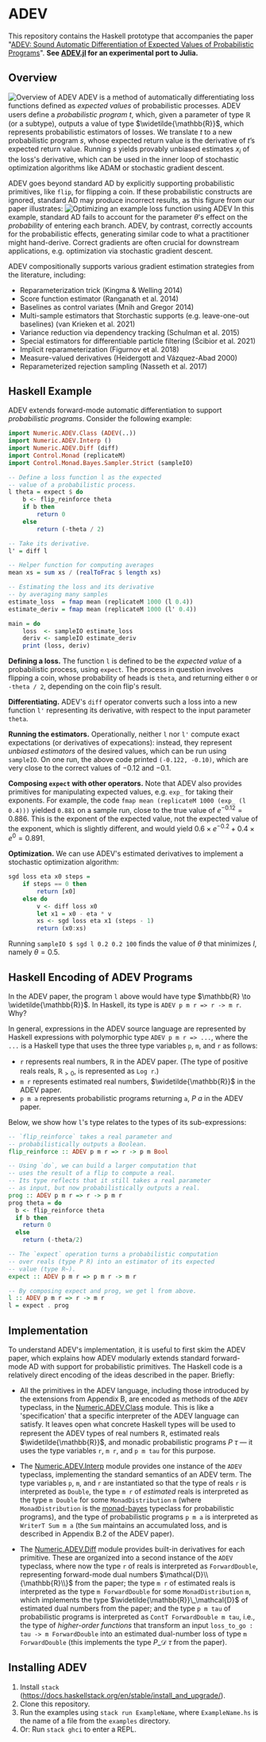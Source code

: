 # ADEV

This repository contains the Haskell prototype that accompanies the paper "[ADEV: Sound Automatic Differentiation of Expected Values of Probabilistic Programs](https://popl23.sigplan.org/details/POPL-2023-popl-research-papers/5/ADEV-Sound-Automatic-Differentiation-of-Expected-Values-of-Probabilistic-Programs)". **See [ADEV.jl](https://github.com/probcomp/ADEV.jl) for an experimental port to Julia.**

## Overview

![Overview of ADEV](./figures/adev-diagram.png)
ADEV is a method of automatically differentiating loss functions defined as *expected values* of probabilistic processes. ADEV users define a _probabilistic program_ $t$, which, given a parameter of type $\mathbb{R}$ (or a subtype), outputs a value of type $\widetilde{\mathbb{R}}$,
which represents probabilistic estimators of losses. We translate $t$ to a new probabilistic program $s$,
whose expected return value is the derivative of $t$’s expected return value. Running $s$ yields provably unbiased
estimates $x_i$ of the loss's derivative, which can be used in the inner loop of stochastic optimization algorithms like ADAM or stochastic gradient descent.

ADEV goes beyond standard AD by explicitly supporting probabilistic primitives, like `flip`, for flipping a coin. If these probabilistic constructs are ignored, standard AD may produce incorrect results, as this figure from our paper illustrates:
![Optimizing an example loss function using ADEV](./figures/example.png)
In this example, standard AD
fails to account for the parameter $\theta$'s effect on the *probability* of entering each branch. ADEV, by contrast, correctly accounts
for the probabilistic effects, generating similar code to what a practitioner might hand-derive. Correct
gradients are often crucial for downstream applications, e.g. optimization via stochastic gradient descent.

ADEV compositionally supports various gradient estimation strategies from the literature, including:
- Reparameterization trick (Kingma & Welling 2014)
- Score function estimator (Ranganath et al. 2014)
- Baselines as control variates (Mnih and Gregor 2014)
- Multi-sample estimators that Storchastic supports (e.g. leave-one-out baselines) (van Krieken et al. 2021)
- Variance reduction via dependency tracking (Schulman et al. 2015)
- Special estimators for differentiable particle filtering (Ścibior et al. 2021)
- Implicit reparameterization (Figurnov et al. 2018)
- Measure-valued derivatives (Heidergott and Vázquez-Abad 2000)
- Reparameterized rejection sampling (Nasseth et al. 2017)


## Haskell Example

ADEV extends forward-mode automatic differentiation to support  *probabilistic programs*. Consider the following example:

```haskell
import Numeric.ADEV.Class (ADEV(..))
import Numeric.ADEV.Interp ()
import Numeric.ADEV.Diff (diff)
import Control.Monad (replicateM)
import Control.Monad.Bayes.Sampler.Strict (sampleIO)

-- Define a loss function l as the expected
-- value of a probabilistic process.
l theta = expect $ do
    b <- flip_reinforce theta
    if b then
        return 0
    else
        return (-theta / 2)

-- Take its derivative.
l' = diff l

-- Helper function for computing averages
mean xs = sum xs / (realToFrac $ length xs)

-- Estimating the loss and its derivative 
-- by averaging many samples
estimate_loss  = fmap mean (replicateM 1000 (l 0.4))
estimate_deriv = fmap mean (replicateM 1000 (l' 0.4))

main = do
    loss  <- sampleIO estimate_loss
    deriv <- sampleIO estimate_deriv
    print (loss, deriv)
```

**Defining a loss.** The function `l` is defined to be the *expected value* of a probabilistic process, using `expect`. The process in question involves flipping a coin, whose probability of heads is `theta`, and returning either `0` or `-theta / 2`, depending on the coin flip's result.

**Differentiating.** ADEV's `diff` operator converts such a loss into a new function `l'` representing its derivative, with respect to the input parameter `theta`.

**Running the estimators.** Operationally, neither `l` nor `l'` compute exact expectations (or derivatives of expecations): instead, they represent _unbiased estimators_ of the desired values, which can be run using `sampleIO`.
On one run, the above code printed `(-0.122, -0.10)`, which are very close to the correct values of $-0.12$ and $-0.1$. 

**Composing `expect` with other operators.** Note that ADEV also provides primitives for manipulating expected values, e.g. `exp_` for taking their exponents. For example, the code `fmap mean (replicateM 1000 (exp_ (l 0.4)))` yielded `0.881` on a sample run, close to the true value of $e^{-0.12} = 0.886$. This is the exponent of the expected value, not the expected value of the exponent, which is slightly different, and would yield $0.6 \times e^{-0.2} + 0.4 \times e^0 = 0.891$.

**Optimization.** We can use ADEV's estimated derivatives to implement a stochastic optimization algorithm:

```haskell
sgd loss eta x0 steps = 
    if steps == 0 then
        return [x0]
    else do
        v <- diff loss x0
        let x1 = x0 - eta * v
        xs <- sgd loss eta x1 (steps - 1)
        return (x0:xs)
```

Running `sampleIO $ sgd l 0.2 0.2 100` finds the  value of $\theta$ that minimizes $l$, namely $\theta = 0.5$.

## Haskell Encoding of ADEV Programs

In the ADEV paper, the program `l` above would have type $\mathbb{R} \to \widetilde{\mathbb{R}}$. 
In Haskell, its type is `ADEV p m r => r -> m r`. Why?

In general, expressions in the ADEV source language are represented by Haskell expressions with polymorphic type `ADEV p m r => ...`, where the `...` is a Haskell type that uses the three type variables `p`, `m`, and `r` as follows:

* `r` represents real numbers, $\mathbb{R}$ in the ADEV paper. (The type of positive reals reals, $\mathbb{R}_{>0}$, is represented as `Log r`.)
* `m r` represents estimated real numbers, $\widetilde{\mathbb{R}}$ in the ADEV paper.
* `p m a` represents probabilistic programs returning `a`, $P~a$ in the ADEV paper.

Below, we show how `l`'s type relates to the types of its sub-expressions: 
```haskell
-- `flip_reinforce` takes a real parameter and 
-- probabilistically outputs a Boolean.
flip_reinforce :: ADEV p m r => r -> p m Bool

-- Using `do`, we can build a larger computation that
-- uses the result of a flip to compute a real.
-- Its type reflects that it still takes a real parameter
-- as input, but now probabilistically outputs a real.
prog :: ADEV p m r => r -> p m r
prog theta = do 
  b <- flip_reinforce theta 
  if b then 
    return 0 
  else 
    return (-theta/2)

-- The `expect` operation turns a probabilistic computation
-- over reals (type P R) into an estimator of its expected
-- value (type R~).
expect :: ADEV p m r => p m r -> m r

-- By composing expect and prog, we get l from above.
l :: ADEV p m r => r -> m r
l = expect . prog
``` 

## Implementation

To understand ADEV's implementation, it is useful to first skim the ADEV paper, which explains how ADEV modularly extends standard forward-mode AD with support for probabilistic primitives. The Haskell code is a relatively direct encoding of the ideas described in the paper. Briefly:

* All the primitives in the ADEV language, including those introduced by the extensions from Appendix B, are encoded as methods of the `ADEV` typeclass, in the [Numeric.ADEV.Class](src/Numeric/ADEV/Class.hs) module. This is like a 'specification' that a specific interpreter of the ADEV language can satisfy. It leaves open what concrete Haskell types will be used to represent the ADEV types of real numbers $\mathbb{R}$, estimated reals $\widetilde{\mathbb{R}}$, and monadic probabilistic programs $P~\tau$ — it uses the type variables `r`, `m r`, and `p m tau` for this purpose.

* The [Numeric.ADEV.Interp](src/Numeric/ADEV/Interp.hs) module provides one instance of the `ADEV` typeclass, implementing the standard semantics of an ADEV term. The type variables `p`, `m`, and `r` are instantiated so that the type of reals `r` is interpreted as `Double`, the type `m r` of *estimated* reals is interpreted as the type `m Double` for some `MonadDistribution` `m` (where `MonadDistribution` is the [monad-bayes](https://github.com/tweag/monad-bayes) typeclass for probabilistic programs), and the type of probabilistic programs `p m a` is interpreted as `WriterT Sum m a` (the `Sum` maintains an accumulated loss, and is described in Appendix B.2 of the ADEV paper).

* The [Numeric.ADEV.Diff](src/Numeric/ADEV/Diff.hs) module provides built-in derivatives for each primitive. These are organized into a second instance of the `ADEV` typeclass, where now the type `r` of reals is interpreted as `ForwardDouble`, representing forward-mode dual numbers $\mathcal{D}\\{\mathbb{R}\\}$ from the paper; the type `m r` of estimated reals is interpreted as the type `m ForwardDouble` for some `MonadDistribution` `m`, which implements the type $\widetilde{\mathbb{R}}\_\mathcal{D}$ of estimated dual numbers from the paper; and the type `p m tau` of probabilistic programs is interpreted as `ContT ForwardDouble m tau`, i.e., the type of *higher-order functions* that transform an input `loss_to_go : tau -> m ForwardDouble` into an estimated dual-number loss of type `m ForwardDouble` (this implements the type $P\_\mathcal{D}~\tau$ from the paper).


## Installing ADEV
1. Install `stack` (https://docs.haskellstack.org/en/stable/install_and_upgrade/).
2. Clone this repository.
3. Run the examples using `stack run ExampleName`, where `ExampleName.hs` is the name of a file from the `examples` directory.
4. Or: Run `stack ghci` to enter a REPL.
